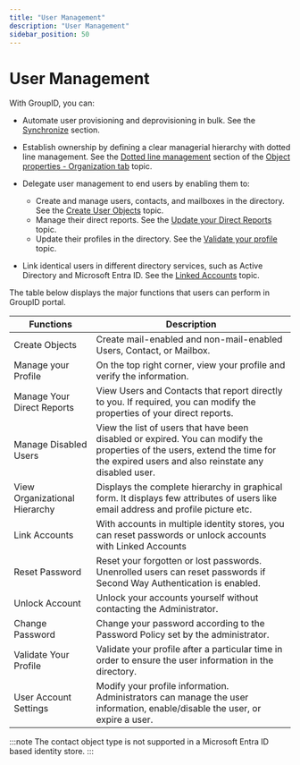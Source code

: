 ```yaml
---
title: "User Management"
description: "User Management"
sidebar_position: 50
---
```


# User Management

With GroupID, you can:

- Automate user provisioning and deprovisioning in bulk. See the
  [Synchronize](/docs/directorymanager/11.0/portal/synchronize/overview.md) section.
- Establish ownership by defining a clear managerial hierarchy with dotted line management. See the
  [Dotted line management](/docs/directorymanager/11.0/portal/user/properties/activedirectory/user/organization.md#dotted-line-management)
  section of the
  [Object properties - Organization tab](/docs/directorymanager/11.0/portal/user/properties/activedirectory/user/organization.md)
  topic.
- Delegate user management to end users by enabling them to:

    - Create and manage users, contacts, and mailboxes in the directory. See the
      [ Create User Objects](/docs/directorymanager/11.0/portal/user/create/overview.md)
      topic.
    - Manage their direct reports. See the
      [Update your Direct Reports](/docs/directorymanager/11.0/portal/user/manage/directreport.md)
      topic.
    - Update their profiles in the directory. See the
      [Validate your profile](/docs/directorymanager/11.0/portal/user/manage/validateprofile.md)
      topic.

- Link identical users in different directory services, such as Active Directory and Microsoft Entra
  ID. See the [Linked Accounts](/docs/directorymanager/11.0/portal/user/linkedaccounts.md)
  topic.

The table below displays the major functions that users can perform in GroupID portal.

| Functions                     | Description                                                                                                                                                                        |
| ----------------------------- | ---------------------------------------------------------------------------------------------------------------------------------------------------------------------------------- |
| Create Objects                | Create mail-enabled and non-mail-enabled Users, Contact, or Mailbox.                                                                                                               |
| Manage your Profile           | On the top right corner, view your profile and verify the information.                                                                                                             |
| Manage Your Direct Reports    | View Users and Contacts that report directly to you. If required, you can modify the properties of your direct reports.                                                            |
| Manage Disabled Users         | View the list of users that have been disabled or expired. You can modify the properties of the users, extend the time for the expired users and also reinstate any disabled user. |
| View Organizational Hierarchy | Displays the complete hierarchy in graphical form. It displays few attributes of users like email address and profile picture etc.                                                 |
| Link Accounts                 | With accounts in multiple identity stores, you can reset passwords or unlock accounts with Linked Accounts                                                                         |
| Reset Password                | Reset your forgotten or lost passwords. Unenrolled users can reset passwords if Second Way Authentication is enabled.                                                              |
| Unlock Account                | Unlock your accounts yourself without contacting the Administrator.                                                                                                                |
| Change Password               | Change your password according to the Password Policy set by the administrator.                                                                                                    |
| Validate Your Profile         | Validate your profile after a particular time in order to ensure the user information in the directory.                                                                            |
| User Account Settings         | Modify your profile information. Administrators can manage the user information, enable/disable the user, or expire a user.                                                        |

:::note
The contact object type is not supported in a Microsoft Entra ID based identity store.
:::
